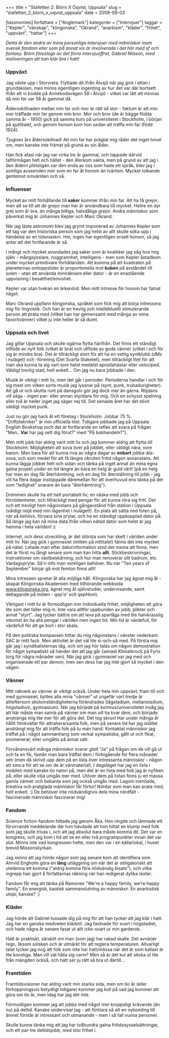 +++
title = "Stafetten 2: Biörn X Öqvist, Uppsala"
slug = "stafetten_2_biorn_x_oqvist_uppsala"
date = 2008-09-03

[taxonomies]
forfattare = ["Anglemark"]
kategorier = ["Intervjuer"]
taggar = ["Kepler", "vänskap", "klingonska", "Okrand", "anarkism", "kläder", "frihet", "uppväxt", "hattar"]
+++

<em>Detta är den andra av mina personliga intervjuer med människor inom svensk fandom eller som på annat vis är involverade i det här med sf och fantasy. Biörn föreslogs av det förra intervjuoffret, Gabriel Nilsson, med motiveringen att han klär bra i hatt!</em>
<h3>Uppväxt</h3>
Jag växte upp i Storvreta. Flyttade dit ifrån Älvsjö när jag gick i ettan i grundskolan, men minns egentligen ingenting av hur det var där bortsett ifrån att vi bodde på Annebodavägen 58 i Älvsjö - vilket var lätt att minnas då min far var 58 år gammal då.

Åldersskillnaden mellan min far och mor är rätt så stor - faktum är att min mor träffade min far genom min bror. Mor och bror (de är bägge födda samma år - 1950) gick på samma kurs på universitetet i Stockholm, i början på sjuttitalet, och genom honom kom hon sedan att träffa min far (född 1924).

Tjugisex års åldersskillnad!  Att min far har präglat mig råder det inget tvivel om, men kanske inte främst på grund av sin ålder.

Han fick afasi när jag var cirka tre år gammal, och tappade därvid talförmågan helt och hållet - den återkom sakta, men på grund av att jag i den åldern plötsligen var den enda av oss som hade ett språk, blev jag i somliga avseenden mer som en far åt honom än tvärtom. Mycket tolkande gentemot omvärlden och så.
<h3>Influenser</h3>
Mycket av mitt förhållande till <strong>saker</strong> kommer ifrån min far. Att ha få grejor, men att se till att de grejor man har är användbara till mycket. Hellre en dyr grej som är bra, än många billiga, halvdåliga grejor. Andra människor som påverkat mig är Johannes Kepler och Marc Okrand.

När jag läste astronomi blev jag grymt imponerad av Johannes Kepler som ett tag var den historiska person som jag helst av allt skulle söka upp i händelse av en tidsmaskin. Hm, ingen har egentligen ersatt honom, så jag antar att det fortfarande är så.

I mångt och mycket avundades jag saker som är kvalitéer jag såg hos mig själv - mångsysslare, noggrannhet, intelligens - men som Kepler åstadkom under mycket primitivare förhållanden. Att komma på att kvadraten på planeternas omloppstider är proportionella mot <strong>kuben</strong> på avståndet till solen - utan att använda miniräknare eller dator - är en enastående uppvisning i besatthet/envishet.

Kepler var utan tvekan en ärkenörd. Men mitt intresse för honom har falnat något.

Marc Okrand uppfann klingonska, språket som fick mig att börja intressera mig för lingvistik. Och han är en trevlig och intellektuellt stimulerande person att prata med (vilket han har gemensamt med många av mina favoritvänner) vilket ju inte heller är så dumt.
<h3>Uppsala och livet</h3>
Jag gillar Uppsala och skulle ogärna flytta härifrån. Det finns ett ständigt inflöde av nytt folk (vilket är bra) och utflöde av goda vänner (vilket i och för sig är mindre bra). Det är tillräckligt stort för att ha en vettig syntklubb (dMz i nuläget) och -förening (Det Svarta Staketet), men tillräckligt litet för att man ska kunna ta sig vart som helst medelst apostlahästar eller velociped. Väldigt trevlig stad, helt enkelt... Om jag nu bara jobbade i den.

Musik är viktigt i mitt liv, men det går i perioder. Perioderna handlar i och för sig mest om vilken sorts musik jag lyssnar på (synt, punk, trubadurigheter). Att gå ut och skutta runt på dansgolv gör jag dock mer än gärna. Röjdans vill säga - ingen par- eller annan styrdans för mig. Och en schysst spelning eller två är heller inget jag säger nej till. Det senaste året har det blivit väldigt mycket punk.

Just nu gör jag hack åt ett företag i Stockholm. Jobbar 75 %. "Driftstekniker" är min officiella titel. Tidigare jobbade jag på Uppsala English Bookshop (och det är fortfarande en reflex att svara på frågan "Men.. <strong>Var</strong> har jag sett dig förut?"  med "På bokhandeln?").

Men mitt jobb har aldrig varit mitt liv och jag kommer aldrig att flytta till Stockholm. Möjligheten att sova över på jobbet, eller väldigt nära, vore kanon. Men bara för att kunna riva av några dagar av <strong>enbart</strong> jobba-äta-sova, och som medel för att få längre obruten fritid någon annanstans. Att kunna lägga jobbet helt och sidan och tänka på inget annat än mina egna galna projekt under en tid längre än bara en helg är guld värt! (på en helg har man en dag får återhämtning, och en dag för återställning till jobb - jag vill ha flera dagar instoppade däremellan för att överhuvud ens tänka på det som "ledighet" snarare än bara "återhämtning").

Drömmen skulle ha ett helt portabelt liv; en väska med jobb och förnödenheter, och tillräckligt med pengar för att kunna röra sig fritt. Det och ett trevligt hem någonstans på gångavstånd från station i Uppsala (väldigt nöjd med min lägenhet i nuläget!). En plats att sätta ned foten på, när så behövs, förvara sina prylar, och ha en ständigt uppkopplad dator på. Så länge jag kan nå mina data ifrån vilken nätad dator som helst är jag hemma i hela världen! :)

Internet, och dess utveckling, är det största som har skett i världen under mitt liv. När jag gick i gymnasiet (mitten på nittitalet) fanns det inte mycket på nätet. Letade man efter datorinformation stod det mesta att finna, men det är först nu långt senare som man kan hitta <strong>allt</strong>. Stickbeskrivningar, instruktioner om växtbeskärning, och hur man renoverar sitt badrum, etc. Vardagsprylar. Så'n info man verkligen behöver. Nu när "Ten years of September" börjar gå mot femton finns allt!

Mina intressen spretar åt alla möjliga håll. Klingonska har jag ägnat mig åt - skapat Klingonska Akademien med tillhörande webbsida <a title="Klingonska Akademien" href="http://www.klingonska.org" target="_blank">www.klingonska.org</a>, ägnat mig åt självstudier, undervisande, samt deltagande på möten - <em>qep'a'</em> och <em>qepHom</em>).

Viktigast i mitt liv är förmodligen min individuella frihet, möjligheten att göra lite som det faller mig in. Inte vara alltför uppbunden av jobb, plikter och annat "styrt". Jag tycker bättre om att leva på sparlåga med lite halvkrasslig inkomst än ha alla pengar i världen men ingen tid. Min tid är värdefull, för värdefull för att ge bort i stor skala.

På den politiska kompassen hittar du mig någonstans i vänster nederkant. SAC är mitt fack. Men aktivitet är det väl lite si-och-så med. På första maj går jag i syndikalisternas tåg, och om jag hör talas om någon demostration för något sympatiskt så händer det att jag går (senast Klimatkrock på Fyris torg för några månader sen). När jag gick i gymnasiet var jag med och organiserade ett par demon, men sen dess har jag inte gjort så mycket i den vägen.
<h3>Vänner</h3>
Mitt nätverk av vänner är viktigt också. Under hela min uppväxt, fram till och med gymnasiet, byttes alla mina "vänner" ut ungefär vart tredje år allteftersom skolomständigheterna förändrades (lågstadium, mellanstadium, högstadium, gymnasium). När jag började på komvux/universitetet insåg jag att här måste man samla på vänner om man vill ha kvar dem, och började anstränga mig lite mer för att göra det. Det tog skruv! Har under många år hållit filmkvällar för attrahera/samla folk, men på senare tid har jag istället ansträngt mig för att träffa folk på tu man hand. Kontaktat människor jag träffat på i något sammanhang som verkat sympatiska, gått ut och fikat, promenerat, eller umgåtts på annat sätt.

Förvånansvärt många människor svarar glatt "Ja" på frågan om de vill gå ut och ta en fik, fastän man bara träffat dem i förbigående för flera månader sen (men då skrivit upp dem på en lista över intressanta människor - någon att sms:a för att se om de är vänmaterial). I dagsläget har jag en lista i mobilen med kanske tio namn på, men det är en lista med folk jag är nyfiken på, eller skulle vilja umgås mer med. Utöver dem på listan finns ju en massa gamla vänner och bekanta som jag också umgås med. Lagom insnöade, kreativa och pratglada människor får förtur! Nördar som man kan prata med, helt enkelt. :) De behöver inte nödvändigtvis dela mina nördfält - fascinerade människor fascinerar mig!
<h3>Fandom</h3>
Science fiction-fandom hittade jag genom Åka. Hon ringde och lämnade ett förvirrande meddelande där hon hävdade att hon hittat en klump med folk som jag skulle trivas i, och att jag absolut bara måste komma dit. Det var en kongress, och jag kom i tid att se en eller två programpunkter innan det var slut. Minns inte vad kongressen hette, men den var i en källarlokal, i huset brevid Missonskyrkan.

Jag minns att jag hörde någon som jag senare kom att identifiera som Ahrvid Engholm göra en <strong>lång</strong> utläggning om när det är obligatoriskt att utelämna ett komma ("aldrig komma före nödvändig bisats"), och vilka ingrepp han gjort å författarnas räkning när han redigerat dylika texter.

Fandom får mig att tänka på Ramones "We're a happy family, we're happy family". En energisk, kaotisk sammanslutning av människor. En anarkistisk utopi, kanske? :)
<h3>Kläder</h3>
Jag hörde att Gabriel tussade dig på mig för att han tycker att jag klär i hatt. Jag har en ganska medveten klädstil. Jag fastnade för svart i högstadiet, och hade några år senare fasat ut allt icke-svart ur min garderob.

Hatt är praktiskt, särskilt om man (som jag) har rakad skalle. Det avvärjer regn, liksom solsken och är utmärkt för att reglera temperaturen. Allvarligt talat tycker jag nog att folk som inte har hatt/mössa när det är som kallast är lite konstiga. Man vill väl hålla sig varm? Men så är det kul att sticka ut lite från mängden också, och hatt ser ju rätt så bra ut därtill...
<h3>Framtiden</h3>
Framtidsvisioner har aldrig varit min starka sida, men om tio år (eller förhoppningsvis betydligt tidigare) kommer jag koll på vad jag kommer att göra om tio år, men idag har jag det inte.

Förmodligen kommer jag att jobba med något mer kroppsligt krävande (än nu) på deltid. Kanske undervisar jag - att förklara så att en nykomling till ämnet förstår är intressant och utmanande - men i så fall vuxna personer.

Skulle kunna tänka mig att jag har tvåhundra galna fritidssysselsättningar, och ett par-tre deltidsjobb, med stor frihet i.

